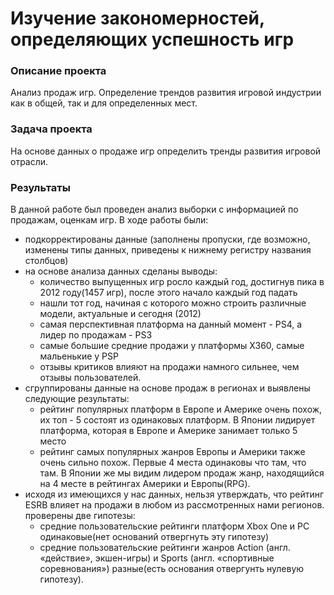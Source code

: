 # Изучение закономерностей, определяющих успешность игр

### Описание проекта
Анализ продаж игр. Определение трендов развития игровой индустрии как в общей, так и для определенных мест.

### Задача проекта
На основе данных о продаже игр определить тренды развития игровой отрасли.

### Результаты
В данной работе был проведен анализ выборки с информацией по продажам, оценкам игр. В ходе работы были:

- подкорректированы данные (заполнены пропуски, где возможно, изменены типы данных, приведены к нижнему регистру названия столбцов)
- на основе анализа данных сделаны выводы:
  - количество выпущенных игр росло каждый год, достигнув пика в 2012 году(1457 игр), после этого начало каждый год падать
  - нашли тот год, начиная с которого можно строить различные модели, актуальные и сегодня (2012)
  - самая перспективная платформа на данный момент - PS4, а лидер по продажам - PS3
  - самые большие средние продажи у платформы X360, самые мальенькие у PSP
  - отзывы критиков влияют на продажи намного сильнее, чем отзывы пользователей.
- сгруппированы данные на основе продаж в регионах и выявлены следующие результаты:
  - рейтинг популярных платформ в Европе и Америке очень похож, их топ - 5 состоят из одинаковых платформ. В Японии лидирует платформа, которая в Европе и Америке занимает только 5 место
  - рейтинг самых популярных жанров Европы и Америки также очень сильно похож. Первые 4 места одинаковы что там, что там. В Японии же мы видим лидером продаж жанр, находящийся на 4 месте в рейтингах Америки и Европы(RPG).
- исходя из имеющихся у нас данных, нельзя утверждать, что рейтинг ESRB влияет на продажи в любом из рассмотренных нами регионов.
проверены две гипотезы:
  - средние пользовательские рейтинги платформ Xbox One и PC одинаковые(нет оснований отвергнуть эту гипотезу)
  - средние пользовательские рейтинги жанров Action (англ. «действие», экшен-игры) и Sports (англ. «спортивные соревнования») разные(есть основания отвергунть нулевую гипотезу).
